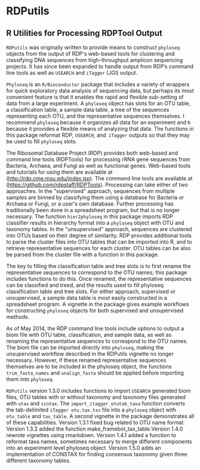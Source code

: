 RDPutils
========

R Utilities for Processing RDPTool Output
---

`RDPutils` was originally written to provide means to construct `phyloseq` objects from the output of RDP's web-based tools for clustering and classifying DNA sequences from high-throughput amplicon sequencing projects.  It has since been expanded to handle output from RDP’s command line tools as well as `USEARCH` and `iTagger` (JGI) output.

`Phyloseq` is an `R/Bioconductor` package that includes a variety of wrappers for quick exploratory data analysis of sequencing data, but perhaps its most convenient feature is that it enables the rapid and flexible sub-setting of data from a large experiment.  A `phyloseq` object has slots for an OTU table, a classification table, a sample data table, a tree of the sequences representing each OTU, and the representative sequences themselves.  I recommend `phyloseq` because it organizes all data for an experiment and `R` because it provides a flexible means of analyzing that data. The functions in this package reformat RDP, `USEARCH`, and` iTagger` outputs so that they may be used to fill `phyloseq` slots.

The Ribosomal Database Project (RDP) provides both web-based and command line tools (RDPTools) for processing rRNA gene sequences from Bacteria, Archaea, and Fungi as well as functional genes.  Web-based tools and tutorials for using them are available at (http://rdp.cme.msu.edu/index.jsp).  The command line tools are available at (https://github.com/rdpstaff/RDPTools). Processing can take either of two approaches.  In the "supervised" approach, sequences from multiple samples are binned by classifying them using a database for Bacteria or Archaea or Fungi, or a user's own database. Further processing has traditionally been done in a spreadsheet program, but that is no longer necessary.  The function `hier2phyloseq` in this package imports RDP classifier results in hierarchy format into a `phyloseq` object with OTU and taxonomy tables. In the "unsupervised" approach, sequences are clustered into OTUs based on their degree of similarity.   RDP provides additional tools to parse the cluster files into OTU tables that can be imported into R, and to retrieve representative sequences for each cluster.  OTU tables can be also be parsed from the cluster file with a function in this package.

The key to filling the classification table and tree slots is to first rename the representative sequences to correspond to the OTU names; this package includes functions to do this.  Once renamed, the representative sequences can be classified and treed, and the results used to fill phyloseq classification table and tree slots.  For either approach, supervised or unsupervised, a sample data table is most easily constructed in a spreadsheet program. A vignette in the package gives example workflows for constructing `phyloseq` objects for both supervised and unsupervised methods.

As of May 2014, the RDP command line tools include options to output a biom file with OTU table, classification, and sample data, as well as renaming the representative sequences to correspond to the OTU names.  The biom file can be imported directly into `phyloseq`, making the unsupervised workflow described in the RDPutils vignette no longer necessary. However, if these renamed  representative sequences themselves are to be included in the phyloseq object, the functions `trim_fasta_names` and `unalign_fasta` should be applied before importing them into `phyloseq`.

`RDPutils` version 1.3.0 includes functions to import `USEARCH` generated biom files, OTU tables with or without taxonomy and taxonomy files generated with `utax` and `sintax`. The `import_itagger_otutab_taxa` function converts the tab-delimited `iTagger otu.tax.tsv` file into a `phyloseq` object with `otu_table` and `tax_table`. A second vignette in the package demonstrates all of these capabilities. Version 1.3.1 fixed bug related to OTU name format. Version 1.3.2 added the function make_framebot_tax_table.Version 1.4.0 rewrote vignettes using rmarkdown. Version 1.4.1 added a function to reformat taxa names, sometimes necessary to merge different components into an experiment level phyloseq object. Version 1.5.0 adds an implementation of CONSTAX for finding consensus taxonomy given three different taxonomy tables.
